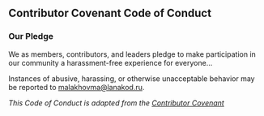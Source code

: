 ## Contributor Covenant Code of Conduct

### Our Pledge
We as members, contributors, and leaders pledge to make participation in our community a harassment-free experience for everyone...

Instances of abusive, harassing, or otherwise unacceptable behavior may be reported to malakhovma@lanakod.ru.

_This Code of Conduct is adapted from the [Contributor Covenant](https://www.contributor-covenant.org)_